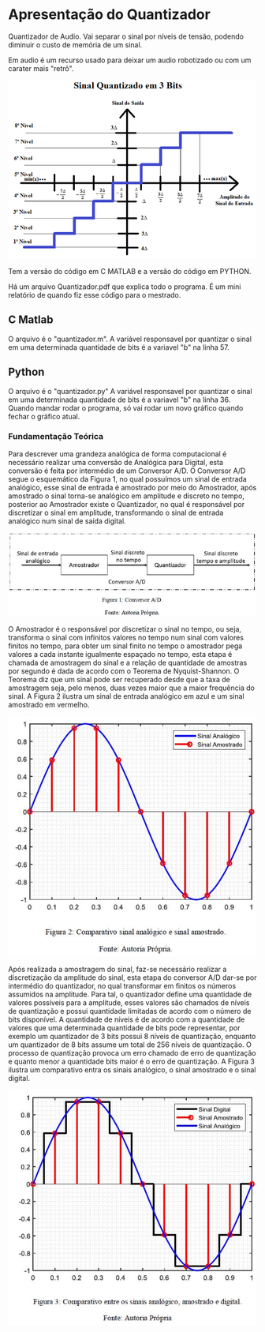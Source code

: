 # Apresentação do Quantizador
Quantizador de Audio. Vai separar o sinal por níveis de tensão, podendo diminuir o custo de memória de um sinal. 

Em audio é um recurso usado para deixar um audio robotizado ou com um carater mais "retrô".

![Quantizador](https://github.com/Arthurmgwork/Quantizador/blob/main/Sinal%20Quantizado(png).png)


Tem a versão do código em C MATLAB e a versão do código em PYTHON.

Há um arquivo Quantizador.pdf que explica todo o programa. É um mini relatório de quando fiz esse código para o mestrado.


## C Matlab

O arquivo é o "quantizador.m".
A variável responsavel por quantizar o sinal em uma determinada quantidade de bits é a variavel "b" na linha 57.


## Python

O arquivo é o "quantizador.py"
A variável responsavel por quantizar o sinal em uma determinada quantidade de bits é a variavel "b" na linha 36.
Quando mandar rodar o programa, só vai rodar um novo gráfico quando fechar o gráfico atual.


### Fundamentação Teórica

Para descrever uma grandeza analógica de forma computacional é necessário realizar uma conversão de Analógica para Digital, esta conversão é feita por intermédio de um Conversor A/D. O Conversor A/D segue o esquemático da Figura 1, no qual possuímos um sinal de entrada analógico, esse sinal de entrada é amostrado por meio do Amostrador, após amostrado o sinal torna-se analógico em amplitude e discreto no tempo, posterior ao Amostrador existe o Quantizador, no qual é responsável por discretizar o sinal em amplitude, transformando o sinal de entrada analógico num sinal de saída digital.

![ConversorAD](https://github.com/Arthurmgwork/Quantizador/blob/main/Conversor%20AD.png)
  
  
 O Amostrador é o responsável por discretizar o sinal no tempo, ou
seja, transforma o sinal com infinitos valores no tempo num sinal com
valores finitos no tempo, para obter um sinal finito no tempo o amostrador
pega valores a cada instante igualmente espaçado no tempo, esta etapa é
chamada de amostragem do sinal e a relação de quantidade de amostras por
segundo é dada de acordo com o Teorema de Nyquist-Shannon. O Teorema
diz que um sinal pode ser recuperado desde que a taxa de amostragem seja,
pelo menos, duas vezes maior que a maior frequência do sinal. A Figura 2
ilustra um sinal de entrada analógico em azul e um sinal amostrado em
vermelho. 

![SinalAnalógico/Amostrado](https://github.com/Arthurmgwork/Quantizador/blob/main/Comparativo%20de%20sinal%20AD.png)

Após realizada a amostragem do sinal, faz-se necessário realizar a
discretização da amplitude do sinal, esta etapa do conversor A/D dar-se por
intermédio do quantizador, no qual transformar em finitos os números
assumidos na amplitude. Para tal, o quantizador define uma quantidade de
valores possíveis para a amplitude, esses valores são chamados de níveis de
quantização e possui quantidade limitadas de acordo com o número de bits
disponível. A quantidade de níveis é de acordo com a quantidade de valores
que uma determinada quantidade de bits pode representar, por exemplo um
quantizador de 3 bits possui 8 níveis de quantização, enquanto um
quantizador de 8 bits assume um total de 256 níveis de quantização. O
processo de quantização provoca um erro chamado de erro de quantização e quanto menor a quantidade bits maior é o erro de quantização. A Figura 3
ilustra um comparativo entra os sinais analógico, o sinal amostrado e o sinal
digital.


![SinalAnalógicoAmostradoDigital](https://github.com/Arthurmgwork/Quantizador/blob/main/Sinal%20analogico%20-%20amostrado%20-%20digital.png)



